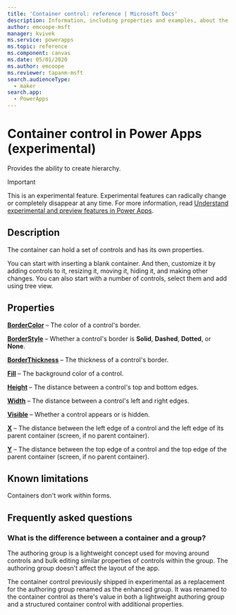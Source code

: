 ```yaml
---
title: 'Container control: reference | Microsoft Docs'
description: Information, including properties and examples, about the Container control
author: emcoope-msft
manager: kvivek
ms.service: powerapps
ms.topic: reference
ms.component: canvas
ms.date: 05/01/2020
ms.author: emcoope
ms.reviewer: tapanm-msft
search.audienceType: 
  - maker
search.app: 
  - PowerApps
---
```

# Container control in Power Apps (experimental)
Provides the ability to create hierarchy.

> [!IMPORTANT]
> This is an experimental feature. Experimental features can radically change or completely disappear at any time.
> For more information, read [Understand experimental and preview features in Power Apps](https://docs.microsoft.com/powerapps/maker/canvas-apps/working-with-experimental-preview).

## Description
 The container can hold a set of controls and has its own properties.

You can start with inserting a blank container. And then, customize it by adding controls to it, resizing it, moving it, hiding it, and making other changes. You can also start with a number of controls, select them and add using tree view.

## Properties
**[BorderColor](properties-color-border.md)** – The color of a control's border.

**[BorderStyle](properties-color-border.md)** – Whether a control's border is **Solid**, **Dashed**, **Dotted**, or **None**.

**[BorderThickness](properties-color-border.md)** – The thickness of a control's border.

**[Fill](properties-color-border.md)** – The background color of a control.

**[Height](properties-size-location.md)** – The distance between a control's top and bottom edges.

**[Width](properties-size-location.md)** – The distance between a control's left and right edges.

**[Visible](properties-core.md)** – Whether a control appears or is hidden.

**[X](properties-size-location.md)** – The distance between the left edge of a control and the left edge of its parent container (screen, if no parent container). 

**[Y](properties-size-location.md)** – The distance between the top edge of a control and the top edge of the parent container (screen, if no parent container). 


## Known limitations

Containers don't work within forms.

## Frequently asked questions

### What is the difference between a container and a group?

The authoring group is a lightweight concept used for moving around controls and bulk editing similar properties of controls within the group. The authoring group doesn't affect the layout of the app.

The container control previously shipped in experimental as a replacement for the authoring group renamed as the enhanced group. It was renamed to the container control as there's value in both a lightweight authoring group and a structured container control with additional properties.
